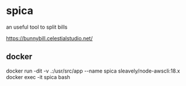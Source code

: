 # spica

an useful tool to split bills

https://bunnybill.celestialstudio.net/

## docker

docker run -dit -v .:/usr/src/app --name spica sleavely/node-awscli:18.x
docker exec -it spica bash
